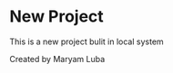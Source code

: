 # New Project 
 
 This is a new project bulit in local system

Created by Maryam Luba






























